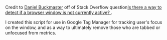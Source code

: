Credit to [Daniel Buckmaster](https://github.com/crabmusket) off of Stack Overflow question[Is there a way to detect if a browser window is not currently active?
](https://stackoverflow.com/questions/1060008/is-there-a-way-to-detect-if-a-browser-window-is-not-currently-active).

I created this script for use in Google Tag Manager for tracking user's focus on the window, and as a way to ultimately remove those who are tabbed or unfocused from metrics.
